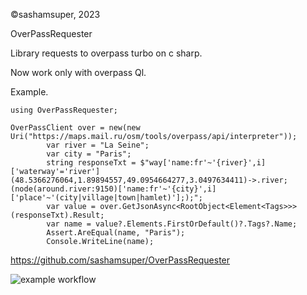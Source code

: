 ©sashamsuper, 2023

OverPassRequester

Library requests to overpass turbo on c sharp.

Now work only with overpass Ql.

Example.

    using OverPassRequester;
    
    OverPassClient over = new(new Uri("https://maps.mail.ru/osm/tools/overpass/api/interpreter"));
            var river = "La Seine";
            var city = "Paris";
            string responseTxt = $"way['name:fr'~'{river}',i]['waterway'='river'](48.5366276064,1.89894557,49.0954664277,3.0497634411)->.river;(node(around.river:9150)['name:fr'~'{city}',i]['place'~'(city|village|town|hamlet)'];);";
            var value = over.GetJsonAsync<RootObject<Element<Tags>>>(responseTxt).Result;
            var name = value?.Elements.FirstOrDefault()?.Tags?.Name;
            Assert.AreEqual(name, "Paris");
            Console.WriteLine(name);

https://github.com/sashamsuper/OverPassRequester
  

![example workflow](https://github.com/sashamsuper/OverPassRequester/actions/workflows/dotnet.yml/badge.svg)
